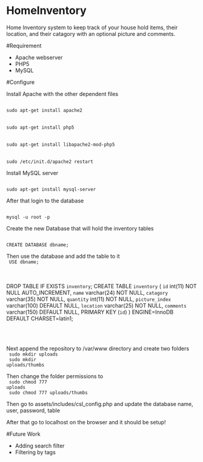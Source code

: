 # HomeInventory
Home Inventory system to keep track of your house hold items, their location, and their catagory with an optional picture and comments.

#Requirement

- Apache webserver
- PHP5
- MySQL

#Configure

Install Apache with the other dependent files

<code>
sudo apt-get install apache2
</code>
<br>
<code>
sudo apt-get install php5
</code>
<br>
<code>
sudo apt-get install libapache2-mod-php5
</code>
<br>
<code>
sudo /etc/init.d/apache2 restart
</code>


Install MySQL server 


<code>
sudo apt-get install mysql-server
</code>

After that login to the database

<code>
mysql -u root -p
</code>

Create the new Database that will hold the inventory tables

<code>
CREATE DATABASE dbname;
</code>

Then use the database and add the table to it
<br>
<code>
USE dbname;
</code>
<br><br>

DROP TABLE IF EXISTS `inventory`;
CREATE TABLE `inventory` (
  `id` int(11) NOT NULL AUTO_INCREMENT,
  `name` varchar(24) NOT NULL,
  `catagory` varchar(35) NOT NULL,
  `quantity` int(11) NOT NULL,
  `picture_index` varchar(100) DEFAULT NULL,
  `location` varchar(25) NOT NULL,
  `comments` varchar(150) DEFAULT NULL,
  PRIMARY KEY (`id`)
) ENGINE=InnoDB DEFAULT CHARSET=latin1;

<br><br>

Next append the repository to /var/www directory
and create two folders
<br>
<code>
sudo mkdir uploads
</code>
<br>
<code>
sudo mkdir uploads/thumbs
</code>

Then change the folder permissions to 
<br>
<code>
sudo chmod 777 uploads
</code>
<br>
<code>
sudo chmod 777 uploads/thumbs
</code>

Then go to assets/includes/csl_config.php
and update the database name, user, password, table 

After that go to localhost on the browser and it should be setup!

#Future Work

- Adding search filter
- Filtering by tags
